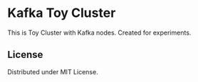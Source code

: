 # Kafka Toy Cluster

This is Toy Cluster with Kafka nodes. Created for experiments.

## License

Distributed under MIT License.
